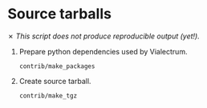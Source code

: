 Source tarballs
===============

✗ _This script does not produce reproducible output (yet!)._

1. Prepare python dependencies used by Vialectrum.

    ```
    contrib/make_packages
    ```

2. Create source tarball.

    ```
    contrib/make_tgz
    ```

